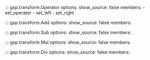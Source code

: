 ::: gsp.transform.Operator
    options:
      show_source: false
      members:
        - set_operator
        - set_left
        - set_right

::: gsp.transform.Add
    options:
      show_source: false
      members:

::: gsp.transform.Sub
    options:
      show_source: false
      members:

::: gsp.transform.Mul
    options:
      show_source: false
      members:


::: gsp.transform.Div
    options:
      show_source: false
      members:

